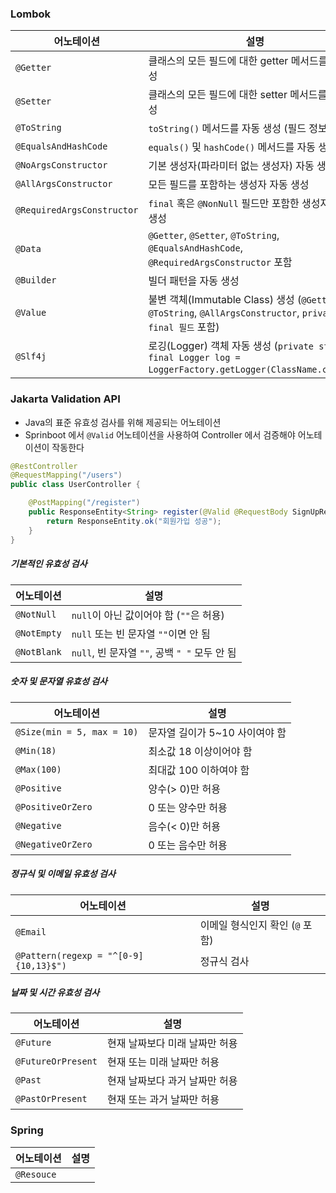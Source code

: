 
### Lombok

| 어노테이션                      | 설명                                                                                                  |
| -------------------------- | --------------------------------------------------------------------------------------------------- |
| `@Getter`                  | 클래스의 모든 필드에 대한 getter 메서드를 자동 생성                                                                    |
| `@Setter`                  | 클래스의 모든 필드에 대한 setter 메서드를 자동 생성                                                                    |
| `@ToString`                | `toString()` 메서드를 자동 생성 (필드 정보를 출력)                                                                 |
| `@EqualsAndHashCode`       | `equals()` 및 `hashCode()` 메서드를 자동 생성                                                                |
| `@NoArgsConstructor`       | 기본 생성자(파라미터 없는 생성자) 자동 생성                                                                           |
| `@AllArgsConstructor`      | 모든 필드를 포함하는 생성자 자동 생성                                                                               |
| `@RequiredArgsConstructor` | `final` 혹은 `@NonNull` 필드만 포함한 생성자 자동 생성                                                             |
| `@Data`                    | `@Getter`, `@Setter`, `@ToString`, `@EqualsAndHashCode`, `@RequiredArgsConstructor` 포함              |
| `@Builder`                 | 빌더 패턴을 자동 생성                                                                                        |
| `@Value`                   | 불변 객체(Immutable Class) 생성 (`@Getter`, `@ToString`, `@AllArgsConstructor`, `private final 필드` 포함)    |
| `@Slf4j`                   | 로깅(Logger) 객체 자동 생성 (`private static final Logger log = LoggerFactory.getLogger(ClassName.class);`) |

### Jakarta Validation API

- Java의 표준 유효성 검사를 위해 제공되는 어노테이션
- Sprinboot 에서 `@Valid` 어노테이션을 사용하여 Controller 에서 검증해야 어노테이션이 작동한다

```java
@RestController
@RequestMapping("/users")
public class UserController {

    @PostMapping("/register")
    public ResponseEntity<String> register(@Valid @RequestBody SignUpRequestDto request) {
        return ResponseEntity.ok("회원가입 성공");
    }
}

```

##### 기본적인 유효성 검사

|어노테이션|설명|
|---|---|
|`@NotNull`|`null`이 아닌 값이어야 함 (`""`은 허용)|
|`@NotEmpty`|`null` 또는 빈 문자열 `""`이면 안 됨|
|`@NotBlank`|`null`, 빈 문자열 `""`, 공백 `" "` 모두 안 됨|

##### 숫자 및 문자열 유효성 검사

|어노테이션|설명|
|---|---|
|`@Size(min = 5, max = 10)`|문자열 길이가 5~10 사이여야 함|
|`@Min(18)`|최소값 18 이상이어야 함|
|`@Max(100)`|최대값 100 이하여야 함|
|`@Positive`|양수(> 0)만 허용|
|`@PositiveOrZero`|0 또는 양수만 허용|
|`@Negative`|음수(< 0)만 허용|
|`@NegativeOrZero`|0 또는 음수만 허용|

##### 정규식 및 이메일 유효성 검사

| 어노테이션                                 | 설명                   |
| ------------------------------------- | -------------------- |
| `@Email`                              | 이메일 형식인지 확인 (`@` 포함) |
| `@Pattern(regexp = "^[0-9]{10,13}$")` | 정규식 검사               |

##### 날짜 및 시간 유효성 검사

| 어노테이션              | 설명                |
| ------------------ | ----------------- |
| `@Future`          | 현재 날짜보다 미래 날짜만 허용 |
| `@FutureOrPresent` | 현재 또는 미래 날짜만 허용   |
| `@Past`            | 현재 날짜보다 과거 날짜만 허용 |
| `@PastOrPresent`   | 현재 또는 과거 날짜만 허용   |

### Spring

| 어노테이션      | 설명  |
| ---------- | --- |
| `@Resouce` |     |
